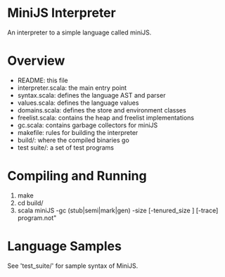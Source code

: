 # MiniJS Interpreter

An interpreter to a simple language called miniJS.

# Overview

* README: this file
* interpreter.scala: the main entry point
* syntax.scala: defines the language AST and parser
* values.scala: defines the language values
* domains.scala: defines the store and environment classes
* freelist.scala: contains the heap and freelist implementations
* gc.scala: contains garbage collectors for miniJS
* makefile: rules for building the interpreter
* build/: where the compiled binaries go
* test suite/: a set of test programs

# Compiling and Running

1. make
2. cd build/
3. scala miniJS -gc (stub|semi|mark|gen) -size <heap size> [-tenured_size <heap size>] [-trace] program.not"

# Language Samples

See 'test_suite/' for sample syntax of MiniJS.
